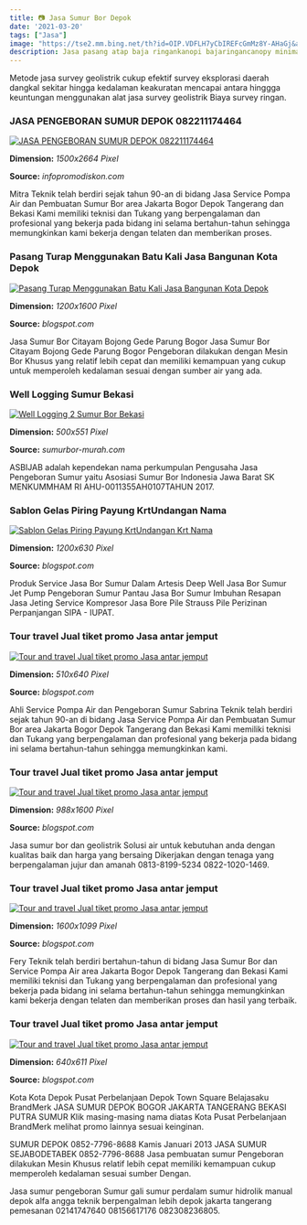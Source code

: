 ```yaml
---
title: 📷 Jasa Sumur Bor Depok
date: '2021-03-20'
tags: ["Jasa"]
image: "https://tse2.mm.bing.net/th?id=OIP.VDFLH7yCbIREFcGmMz8Y-AHaGj&amp;pid=15.1"
description: Jasa pasang atap baja ringankanopi bajaringancanopy minimalis murah di depok dengan tukang bersertifikat.
---
```




Metode jasa survey geolistrik cukup efektif survey eksplorasi daerah dangkal sekitar hingga kedalaman keakuratan mencapai antara hinggga keuntungan menggunakan alat jasa survey geolistrik Biaya survey ringan.



### JASA PENGEBORAN SUMUR DEPOK 082211174464

[![JASA PENGEBORAN SUMUR DEPOK 082211174464](https://infopromodiskon.com/userfiles/cache/promo/full/5400/5435-file2-1599279911.jpg)](https://infopromodiskon.com/userfiles/cache/promo/full/5400/5435-file2-1599279911.jpg)


**Dimension:** _1500x2664 Pixel_ 

**Source:** _infopromodiskon.com_ 


Mitra Teknik telah berdiri sejak tahun 90-an di bidang Jasa Service Pompa Air dan Pembuatan Sumur Bor area Jakarta Bogor Depok Tangerang dan Bekasi Kami memiliki teknisi dan Tukang yang berpengalaman dan profesional yang bekerja pada bidang ini selama bertahun-tahun sehingga memungkinkan kami bekerja dengan telaten dan memberikan proses.


### Pasang Turap Menggunakan Batu Kali Jasa Bangunan Kota Depok

[![Pasang Turap Menggunakan Batu Kali  Jasa Bangunan Kota Depok](https://4.bp.blogspot.com/-YUzlW5fn7R4/V_5TFujphcI/AAAAAAAABtQ/sWiTaUIBPjEx-AhPRbtLz-S78n8snPJcgCLcB/s1600/20161012_084535.jpg)](https://4.bp.blogspot.com/-YUzlW5fn7R4/V_5TFujphcI/AAAAAAAABtQ/sWiTaUIBPjEx-AhPRbtLz-S78n8snPJcgCLcB/s1600/20161012_084535.jpg)


**Dimension:** _1200x1600 Pixel_ 

**Source:** _blogspot.com_ 


Jasa Sumur Bor Citayam Bojong Gede Parung Bogor Jasa Sumur Bor Citayam Bojong Gede Parung Bogor Pengeboran dilakukan dengan Mesin Bor Khusus yang relatif lebih cepat dan memiliki kemampuan yang cukup untuk memperoleh kedalaman sesuai dengan sumber air yang ada.


### Well Logging Sumur Bekasi

[![Well Logging 2  Sumur Bor Bekasi](https://www.sumurbor-murah.com/wp-content/uploads/2020/01/Well-Logging-2-e1578372813716.png)](https://www.sumurbor-murah.com/wp-content/uploads/2020/01/Well-Logging-2-e1578372813716.png)


**Dimension:** _500x551 Pixel_ 

**Source:** _sumurbor-murah.com_ 


ASBIJAB adalah kependekan nama perkumpulan Pengusaha Jasa Pengeboran Sumur yaitu Asosiasi Sumur Bor Indonesia Jawa Barat SK MENKUMMHAM RI AHU-0011355AH0107TAHUN 2017.


### Sablon Gelas Piring Payung KrtUndangan Nama 

[![Sablon  Gelas Piring Payung KrtUndangan Krt Nama ](http://4.bp.blogspot.com/-oiReMx6XhWM/VHuZ8P13iFI/AAAAAAAAAAo/uti_00n7K-I/w1200-h630-p-k-no-nu/13%2Bokt%2B14%2Bb.JPG)](http://4.bp.blogspot.com/-oiReMx6XhWM/VHuZ8P13iFI/AAAAAAAAAAo/uti_00n7K-I/w1200-h630-p-k-no-nu/13%2Bokt%2B14%2Bb.JPG)


**Dimension:** _1200x630 Pixel_ 

**Source:** _blogspot.com_ 


Produk Service Jasa Bor Sumur Dalam Artesis Deep Well Jasa Bor Sumur Jet Pump Pengeboran Sumur Pantau Jasa Bor Sumur Imbuhan Resapan Jasa Jeting Service Kompresor Jasa Bore Pile Strauss Pile Perizinan Perpanjangan SIPA - IUPAT.


### Tour travel Jual tiket promo Jasa antar jemput 

[![Tour and travel Jual tiket promo Jasa antar jemput ](https://3.bp.blogspot.com/-BqVzN03ivCI/WAH33oE-_XI/AAAAAAAAACQ/COk6WYQo2SIdVdo3PEuk-l0sBRzUYo-TQCLcB/s640/A%2BPOLISI%2BNANA%2B998.jpg)](https://3.bp.blogspot.com/-BqVzN03ivCI/WAH33oE-_XI/AAAAAAAAACQ/COk6WYQo2SIdVdo3PEuk-l0sBRzUYo-TQCLcB/s640/A%2BPOLISI%2BNANA%2B998.jpg)


**Dimension:** _510x640 Pixel_ 

**Source:** _blogspot.com_ 


Ahli Service Pompa Air dan Pengeboran Sumur Sabrina Teknik telah berdiri sejak tahun 90-an di bidang Jasa Service Pompa Air dan Pembuatan Sumur Bor area Jakarta Bogor Depok Tangerang dan Bekasi Kami memiliki teknisi dan Tukang yang berpengalaman dan profesional yang bekerja pada bidang ini selama bertahun-tahun sehingga memungkinkan kami.


### Tour travel Jual tiket promo Jasa antar jemput 

[![Tour and travel Jual tiket promo Jasa antar jemput ](https://1.bp.blogspot.com/-xwDF47sUFrQ/WAH7NUXp42I/AAAAAAAAADs/fwg7kQ2apUcwQUVe-pAjkp2VIT4WC1V7wCLcB/s1600/dua%2Bduaa1.jpg)](https://1.bp.blogspot.com/-xwDF47sUFrQ/WAH7NUXp42I/AAAAAAAAADs/fwg7kQ2apUcwQUVe-pAjkp2VIT4WC1V7wCLcB/s1600/dua%2Bduaa1.jpg)


**Dimension:** _988x1600 Pixel_ 

**Source:** _blogspot.com_ 


Jasa sumur bor dan geolistrik Solusi air untuk kebutuhan anda dengan kualitas baik dan harga yang bersaing Dikerjakan dengan tenaga yang berpengalaman jujur dan amanah 0813-8199-5234 0822-1020-1469.


### Tour travel Jual tiket promo Jasa antar jemput 

[![Tour and travel Jual tiket promo Jasa antar jemput ](https://4.bp.blogspot.com/-6N8FU6kTMQU/WAH6r4SBBaI/AAAAAAAAAC4/MhUSb0Q7xLMHdGeXUtF_w_mZK6YHBXLDQCLcB/s1600/FOTO%2B15.jpg)](https://4.bp.blogspot.com/-6N8FU6kTMQU/WAH6r4SBBaI/AAAAAAAAAC4/MhUSb0Q7xLMHdGeXUtF_w_mZK6YHBXLDQCLcB/s1600/FOTO%2B15.jpg)


**Dimension:** _1600x1099 Pixel_ 

**Source:** _blogspot.com_ 


Fery Teknik telah berdiri bertahun-tahun di bidang Jasa Sumur Bor dan Service Pompa Air area Jakarta Bogor Depok Tangerang dan Bekasi Kami memiliki teknisi dan Tukang yang berpengalaman dan profesional yang bekerja pada bidang ini selama bertahun-tahun sehingga memungkinkan kami bekerja dengan telaten dan memberikan proses dan hasil yang terbaik.


### Tour travel Jual tiket promo Jasa antar jemput 

[![Tour and travel Jual tiket promo Jasa antar jemput ](https://1.bp.blogspot.com/-PzEvoDlrBJg/WAH7qCTMnTI/AAAAAAAAAEU/JZdcsegDYfIWOUftel2fYxUH_xrGrRSZACLcB/s640/wawibersama.jpg)](https://1.bp.blogspot.com/-PzEvoDlrBJg/WAH7qCTMnTI/AAAAAAAAAEU/JZdcsegDYfIWOUftel2fYxUH_xrGrRSZACLcB/s640/wawibersama.jpg)


**Dimension:** _640x611 Pixel_ 

**Source:** _blogspot.com_ 



Kota Kota Depok Pusat Perbelanjaan Depok Town Square Belajasaku BrandMerk JASA SUMUR DEPOK BOGOR JAKARTA TANGERANG BEKASI PUTRA SUMUR Klik masing-masing nama diatas Kota Pusat Perbelanjaan BrandMerk melihat promo lainnya sesuai keinginan.


 SUMUR DEPOK 0852-7796-8688 Kamis Januari 2013 JASA SUMUR SEJABODETABEK 0852-7796-8688 Jasa pembuatan sumur Pengeboran dilakukan Mesin Khusus relatif lebih cepat memiliki kemampuan cukup memperoleh kedalaman sesuai sumber Dengan.


Jasa sumur pengeboran Sumur gali sumur perdalam sumur hidrolik manual depok alfa angga teknik berpengalman lebih depok jakarta tangerang pemesanan 02141747640 08156617176 082308236805.




